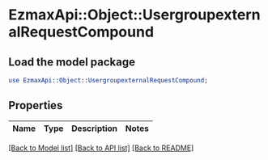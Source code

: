 # EzmaxApi::Object::UsergroupexternalRequestCompound

## Load the model package
```perl
use EzmaxApi::Object::UsergroupexternalRequestCompound;
```

## Properties
Name | Type | Description | Notes
------------ | ------------- | ------------- | -------------

[[Back to Model list]](../README.md#documentation-for-models) [[Back to API list]](../README.md#documentation-for-api-endpoints) [[Back to README]](../README.md)


